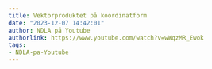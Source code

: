 ```yaml
---
title: Vektorproduktet på koordinatform
date: "2023-12-07 14:42:01"
author: NDLA på Youtube
authorlink: https://www.youtube.com/watch?v=wWqzMR_Ewok
tags:
- NDLA-pa-Youtube
---
```

